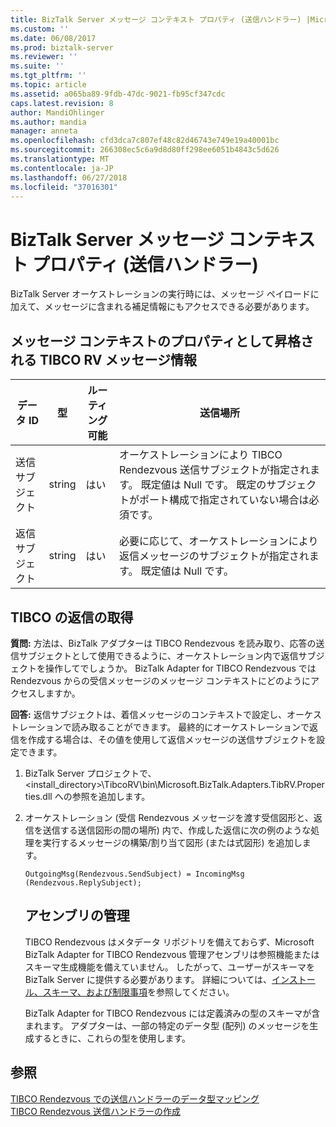```yaml
---
title: BizTalk Server メッセージ コンテキスト プロパティ (送信ハンドラー) |Microsoft Docs
ms.custom: ''
ms.date: 06/08/2017
ms.prod: biztalk-server
ms.reviewer: ''
ms.suite: ''
ms.tgt_pltfrm: ''
ms.topic: article
ms.assetid: a065ba89-9fdb-47dc-9021-fb95cf347cdc
caps.latest.revision: 8
author: MandiOhlinger
ms.author: mandia
manager: anneta
ms.openlocfilehash: cfd3dca7c807ef48c82d46743e749e19a40001bc
ms.sourcegitcommit: 266308ec5c6a9d8d80ff298ee6051b4843c5d626
ms.translationtype: MT
ms.contentlocale: ja-JP
ms.lasthandoff: 06/27/2018
ms.locfileid: "37016301"
---
```

# <a name="biztalk-server-message-context-properties-send-handlers"></a>BizTalk Server メッセージ コンテキスト プロパティ (送信ハンドラー)
BizTalk Server オーケストレーションの実行時には、メッセージ ペイロードに加えて、メッセージに含まれる補足情報にもアクセスできる必要があります。  
  
## <a name="tibco-rv-message-information-promoted-as-message-context-properties"></a>メッセージ コンテキストのプロパティとして昇格される TIBCO RV メッセージ情報  
  
|データ ID|型|ルーティング可能|送信場所|  
|-------------------------|----------|--------------|-------------------|  
|送信サブジェクト|string|はい|オーケストレーションにより TIBCO Rendezvous 送信サブジェクトが指定されます。 既定値は Null です。 既定のサブジェクトがポート構成で指定されていない場合は必須です。|  
|返信サブジェクト|string|はい|必要に応じて、オーケストレーションにより返信メッセージのサブジェクトが指定されます。 既定値は Null です。|  
  
## <a name="getting-a-tibco-reply"></a>TIBCO の返信の取得  
 **質問:** 方法は、BizTalk アダプターは TIBCO Rendezvous を読み取り、応答の送信サブジェクトとして使用できるように、オーケストレーション内で返信サブジェクトを操作してでしょうか。 BizTalk Adapter for TIBCO Rendezvous では Rendezvous からの受信メッセージのメッセージ コンテキストにどのようにアクセスしますか。  
  
 **回答:** 返信サブジェクトは、着信メッセージのコンテキストで設定し、オーケストレーションで読み取ることができます。 最終的にオーケストレーションで返信を作成する場合は、その値を使用して返信メッセージの送信サブジェクトを設定できます。  
  
1. BizTalk Server プロジェクトで、<install_directory>\TibcoRV\bin\Microsoft.BizTalk.Adapters.TibRV.Properties.dll への参照を追加します。  
  
2. オーケストレーション (受信 Rendezvous メッセージを渡す受信図形と、返信を送信する送信図形の間の場所) 内で、作成した返信に次の例のような処理を実行するメッセージの構築/割り当て図形 (または式図形) を追加します。  
  
   ```  
   OutgoingMsg(Rendezvous.SendSubject) = IncomingMsg  
   (Rendezvous.ReplySubject);  
   ```  
   ## <a name="management-assembly"></a>アセンブリの管理
   TIBCO Rendezvous はメタデータ リポジトリを備えておらず、Microsoft BizTalk Adapter for TIBCO Rendezvous 管理アセンブリは参照機能またはスキーマ生成機能を備えていません。 したがって、ユーザーがスキーマを BizTalk Server に提供する必要があります。 詳細については、[インストール、スキーマ、および制限事項](../core/installing-biztalk-adapter-for-tibco-rendezvous.md)を参照してください。
  
   BizTalk Adapter for TIBCO Rendezvous には定義済みの型のスキーマが含まれます。 アダプターは、一部の特定のデータ型 (配列) のメッセージを生成するときに、これらの型を使用します。

  
## <a name="see-also"></a>参照  
 [TIBCO Rendezvous での送信ハンドラーのデータ型マッピング](../core/data-type-mapping-for-send-handlers-in-tibco-rendezvous.md)   
 [TIBCO Rendezvous 送信ハンドラーの作成](../core/creating-tibco-rendezvous-send-handlers.md)